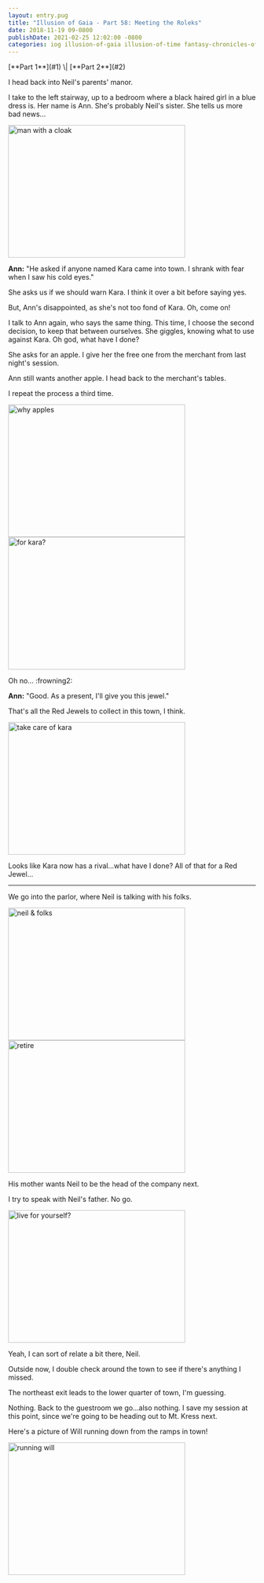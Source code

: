 ```yaml
---
layout: entry.pug
title: "Illusion of Gaia - Part 58: Meeting the Roleks"
date: 2018-11-19 09-0800
publishDate: 2021-02-25 12:02:00 -0800
categories: iog illusion-of-gaia illusion-of-time fantasy-chronicles-of-gaia gaia-gensoki quintet-enix playthroughs
---
```


<p class="entry-partination" markdown="1">[**Part 1**](#1) \| [**Part 2**](#2)</p>

<a name="1"></a>

I head back into Neil's parents' manor.

I take to the left stairway, up to a bedroom where a black haired girl in a blue dress is. Her name is Ann. She's probably Neil's sister. She tells us more bad news...

<img src="https://i.imgur.com/5Otaw4d.png" alt="man with a cloak" width="360" height="270" id="liveblog" />

**Ann:** "He asked if anyone named Kara came into town. I shrank with fear when I saw his cold eyes."

She asks us if we should warn Kara. I think it over a bit before saying yes.

But, Ann's disappointed, as she's not too fond of Kara. Oh, come on!

I talk to Ann again, who says the same thing. This time, I choose the second decision, to keep that between ourselves. She giggles, knowing what to use against Kara. Oh god, what have I done?

She asks for an apple. I give her the free one from the merchant from last night's session.

Ann still wants another apple. I head back to the merchant's tables.

I repeat the process a third time.

<img src="https://i.imgur.com/S5Z3xjE.png" alt="why apples" width="360" height="270" id="liveblog" />

<img src="https://i.imgur.com/4OPkwZA.png" alt="for kara?" width="360" height="270" id="liveblog" />

Oh no... :frowning2:

**Ann:** "Good. As a present, I'll give you this jewel."

That's all the Red Jewels to collect in this town, I think.

<img src="https://i.imgur.com/bQjebDl.png" alt="take care of kara" width="360" height="270" id="liveblog" />

Looks like Kara now has a rival...what have I done? All of that for a Red Jewel...

<a name="2"></a>

---

We go into the parlor, where Neil is talking with his folks.

<img src="https://i.imgur.com/bAgtgek.png" alt="neil & folks" width="360" height="270" id="liveblog" />

<img src="https://i.imgur.com/CCVmxB1.png" alt="retire" width="360" height="270" id="liveblog" />

His mother wants Neil to be the head of the company next.

I try to speak with Neil's father. No go.

<img src="https://i.imgur.com/4FYAbQq.png" alt="live for yourself?" width="360" height="270" id="liveblog" />

Yeah, I can sort of relate a bit there, Neil.

Outside now, I double check around the town to see if there's anything I missed. 

The northeast exit leads to the lower quarter of town, I'm guessing.

Nothing. Back to the guestroom we go...also nothing. I save my session at this point, since we're going to be heading out to Mt. Kress next.

Here's a picture of Will running down from the ramps in town!

<img src="https://i.imgur.com/m5LjkxL.png" alt="running will" width="360" height="270" id="liveblog" />
